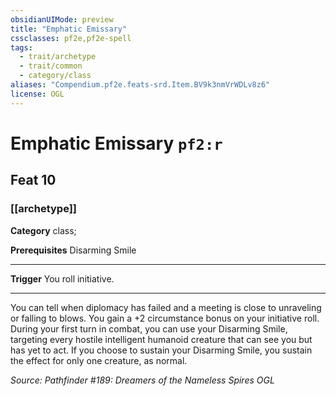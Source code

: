 ```yaml
---
obsidianUIMode: preview
title: "Emphatic Emissary"
cssclasses: pf2e,pf2e-spell
tags:
  - trait/archetype
  - trait/common
  - category/class
aliases: "Compendium.pf2e.feats-srd.Item.BV9k3nmVrWDLv8z6"
license: OGL
---
```

# Emphatic Emissary `pf2:r`
## Feat 10
### [[archetype]]

**Category** class; 



**Prerequisites** Disarming Smile
* * *
**Trigger** You roll initiative.

* * *

You can tell when diplomacy has failed and a meeting is close to unraveling or falling to blows. You gain a +2 circumstance bonus on your initiative roll. During your first turn in combat, you can use your Disarming Smile, targeting every hostile intelligent humanoid creature that can see you but has yet to act. If you choose to sustain your Disarming Smile, you sustain the effect for only one creature, as normal.

*Source: Pathfinder #189: Dreamers of the Nameless Spires*
*OGL*